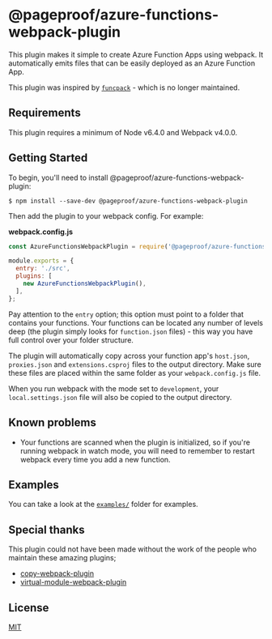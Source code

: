 # @pageproof/azure-functions-webpack-plugin

This plugin makes it simple to create Azure Function Apps using webpack. It automatically emits files that can be easily deployed as an Azure Function App.

This plugin was inspired by [`funcpack`](https://github.com/Azure/azure-functions-pack) - which is no longer maintained.

## Requirements

This plugin requires a minimum of Node v6.4.0 and Webpack v4.0.0.

## Getting Started

To begin, you'll need to install @pageproof/azure-functions-webpack-plugin:

```
$ npm install --save-dev @pageproof/azure-functions-webpack-plugin
```

Then add the plugin to your webpack config. For example:

**webpack.config.js**

```js
const AzureFunctionsWebpackPlugin = require('@pageproof/azure-functions-webpack-plugin');

module.exports = {
  entry: './src',
  plugins: [
    new AzureFunctionsWebpackPlugin(),
  ],
};
```

Pay attention to the `entry` option; this option must point to a folder that contains your functions. Your functions can be located any number of levels deep (the plugin simply looks for `function.json` files) - this way you have full control over your folder structure.

The plugin will automatically copy across your function app's `host.json`, `proxies.json` and `extensions.csproj` files to the output directory. Make sure these files are placed within the same folder as your `webpack.config.js` file.

When you run webpack with the mode set to `development`, your `local.settings.json` file will also be copied to the output directory.

## Known problems

- Your functions are scanned when the plugin is initialized, so if you're running webpack in watch mode, you will need to remember to restart webpack every time you add a new function.

## Examples

You can take a look at the [`examples/`](./examples) folder for examples.

## Special thanks

This plugin could not have been made without the work of the people who maintain these amazing plugins;

- [copy-webpack-plugin](https://www.npmjs.com/package/copy-webpack-plugin)
- [virtual-module-webpack-plugin](https://www.npmjs.com/package/virtual-module-webpack-plugin)

## License

[MIT](./LICENSE)
